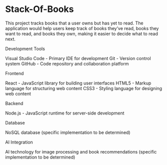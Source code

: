 # Stack-Of-Books
This project tracks books that a user owns but has yet to read. The application would help users keep track of books they’ve read, books they want to read, and books they own, making it easier to decide what to read next.

Development Tools

Visual Studio Code - Primary IDE for development
Git - Version control system
GitHub - Code repository and collaboration platform

Frontend

React - JavaScript library for building user interfaces
HTML5 - Markup language for structuring web content
CSS3 - Styling language for designing web content

Backend

Node.js - JavaScript runtime for server-side development

Database

NoSQL database (specific implementation to be determined)

AI Integration

AI technology for image processing and book recommendations (specific implementation to be determined)
